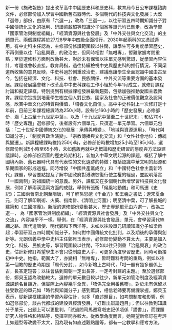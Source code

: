 新一份《施政報告》提出改革高中中國歷史科和歷史科，教育局今日公布課框諮詢文件，必修部份加入學習中國新舊石器時代、多個朝代的科技與文化發展；大改「選修」部份，由原有「六選一」，改為「三選一」，以往研習五四時期知識分子對中國傳統化文化的批判、研讀梁啟超等知識分子個案等單元均已刪走，改為學習「國家管治與制度組織」、「經濟資源與社會發展」及「中外交往與文化交流」的主題單元。兩個課程將於27/28學年中四級全面推行，2030年起兩科的文憑試適用。有中史科主任認為，主修部份修讀範圍較以往闊，讓學生可多角度學習歷史，不再側重以往「治亂興衰」的政治史，但同時相對「無咁專」，暫難掌握考問重點；至於選修科方面則改動甚大，對於未有保留以往單元感到驚訝，從學習內容估計，考題或會較直接。教育局指，過往持續檢視中史與歷史科的推行情況，不同渠道所收集的意見反映，中史科過於側重政治史，建議應讓學生全面認識中國由古至今，包括在經濟、文化、科技、社會、民族關係、中外交流等重要方面的基本發展。課程發展議會轄下改革高中中史科課程工作小組於今年1月成立，就修訂課程討論和擬定課框，特別提到有根據課程發展最新趨勢，包括加強推動愛國主義教育。課程宗旨提到培養學生樹立個人對民族、國家及社會的正確價值觀念及認同感，欣賞中華文化的特質與價值，「培養文化自信」。高中中史科對上一次修訂是十年前，目前三年課程總課時為250小時，設有佔160小時的「歷史發展」必修部份，涵「上古至十九世紀中葉」，以及「十九世紀中葉至二十世紀末」；和佔70小時「歷史專題」選修部份，後者設有六個單元，只須選一單元學習。六個單元包括：「二十世紀中國傳統文化的發展：承傳與轉變」、「地域與資源運用」、「時代與知識分子」、「制度與政治演變」、「宗教傳播與文化交流」和「女性社會地位：傳統與變遷」。新課程總課時維持250小時，必修部份時數增加25小時至185小時，選修部份則減5小時至65小時，未如舊版再就中史概論和歷史研習的態度與方法設建議課時。必修部份涵蓋的歷史時期相若，新加入中華文明起源的課題，概括了解中國境內新、舊石器時代具有代表性的文化遺跡的特徵；概括認識中華文明的起源和早期國家的形成過程。同時增設「中國共產黨成立」和「中國特色社會主義新時代」課題，學習要點提及了解中國政府對港澳恢復行使主權的經過，並說明落實「一國兩制」對祖國統一的意義。另外，課框又在多個朝代新增學習科技與文化發展，例如了解兩漢這兩方面的成就，舉例有張衡「候風地動儀」和司馬遷《史記》；三國兩晉南北朝至隋唐，可了解孫思邈《千金方》和王羲之書法；遼宋夏金元，則可了解印刷術、火藥、指南針、《清明上河圖》；明至清中葉，可了解長城的建築和《三國演義》。新版的選修部份變動甚大，歷史專題單元由六選一，改為三選一， 為「國家管治與制度組織」、「經濟資源與社會發展」及「中外交往與文化交流」，內容幾乎不一樣。舉例，在「經濟資源與社會發展」單元，會學習漢代絲綢之路、唐代遣唐使、明代鄭和下西洋等。未如以往設單元研讀知識分子如梁啟超；學習研習五四時期知識分子，如何對中國傳統文化批判，以及期後的承傳與創新等。元朗信義中學中史科主任鄭貝玉表示，必修部份變動不算太大，主要是加入文化、科技、民族史等，學習範圍較以往闊，不如以往只側重「治亂興衰」的政治史，估計新修訂希望學生不會只從制度史入手，可更多角度學習歷史，同時可銜接初中中史。她指，範圍大了，亦變相「無咁專」，暫時難料考問的重點，例如以往第一個教的歷史時期是「周代分封」，如今新增上古時代，「咁一題有幾多題係上古，長答定短答；以往會估到周朝一定出長答，一定考封建的主題。」至於選修部份，鄭貝玉認為改動較大，選修的單元數目較以往少，新單元如管治制度及經濟資源課題名目類近，但實際上內容幾乎全異，「唔係完全用番舊嘢」，對於未有保留以往受歡迎的單元如「時代與知識分子」感到驚訝，相信老師要再備課掌握。鄭貝玉表示，從新課框建議的學習內容估計，似多「直述題目」，如考問制度和影響，例如選修部份，談古代都城的建設與經濟發展，「好難出辯論題目」；但以往教到知識分子單元，出題上可以更批判，「試過問司馬遷寫嘅史記係唔係『謗書』」，而課題研究人物性格和特點等，發揮空間亦較大。從教學角度而言，她期望新修訂在考評上如題型等改變不太大，因為現有如直述觀點題等，都有一定教學和應考方法。